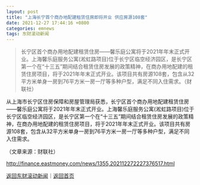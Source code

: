 ```yaml
---
layout: post
title: "上海长宁首个商办地配建租赁住房即将开业 供应房源108套"
date: 2021-12-27 17:44:16 +0800
categories: emnews
tags: 东财滚动新闻
---
```

> 长宁区首个商办用地配建租赁住房——馨乐庭公寓将于2021年年末正式开业。上海馨乐庭服务公寓(淞虹路项目)位于长宁区临空经济园区，是长宁区第一个在“十三五”期间结合租赁住房发展的政策精神，在商办用地配建的租赁住房项目，将于2021年年末正式开业。该项目共有房源108套，包含从32平方米单身一房到76平方米一房一厅等多种户型，满足不同入住需求。（财联社）

<p>从上海市长宁区住房保障和房屋管理局获悉，长宁区首个商办用地配建租赁住房——馨乐庭公寓将于2021年年末正式开业。上海馨乐庭服务公寓(淞虹路项目)位于长宁区临空经济园区，是长宁区第一个在“十三五”期间结合租赁住房发展的政策精神，在商办用地配建的租赁住房项目，将于2021年年末正式开业。该项目共有房源108套，包含从32平方米单身一房到76平方米一房一厅等多种户型，满足不同入住需求。</p><p class="em_media">（文章来源：财联社）</p>

<http://finance.eastmoney.com/news/1355,202112272227376517.html>

[返回东财滚动新闻](//finews.withounder.com/emnews/)｜[返回首页](//finews.withounder.com/)